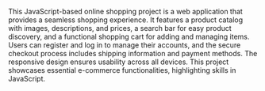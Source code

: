 This JavaScript-based online shopping project is a web application that provides a seamless shopping experience. It features a product catalog with images, descriptions, and prices, a search bar for easy product discovery, and a functional shopping cart for adding and managing items. Users can register and log in to manage their accounts, and the secure checkout process includes shipping information and payment methods. The responsive design ensures usability across all devices. This project showcases essential e-commerce functionalities, highlighting skills in JavaScript.
